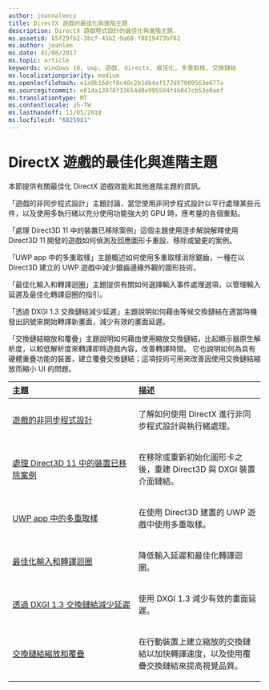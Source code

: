 ```yaml
---
author: joannaleecy
title: DirectX 遊戲的最佳化與進階主題
description: DirectX 遊戲程式設計的最佳化與進階主題。
ms.assetid: b5f29fb2-3bcf-43b2-9a68-f8819473bf62
ms.author: joanlee
ms.date: 02/08/2017
ms.topic: article
keywords: windows 10, uwp, 遊戲, directx, 最佳化, 多重取樣, 交換鏈結
ms.localizationpriority: medium
ms.openlocfilehash: e1a9b16dcf8c40c2b1db4af172d97009563e677a
ms.sourcegitcommit: e814a13978f33654d8e995584f4b047cb53e0aef
ms.translationtype: MT
ms.contentlocale: zh-TW
ms.lasthandoff: 11/05/2018
ms.locfileid: "6025981"
---
```

# <a name="optimization-and-advanced-topics-for-directx-games"></a>DirectX 遊戲的最佳化與進階主題

本節提供有關最佳化 DirectX 遊戲效能和其他進階主題的資訊。

「遊戲的非同步程式設計」主題討論，當您使用非同步程式設計以平行處理某些元件，以及使用多執行緒以充分使用功能強大的 GPU 時，應考量的各個重點。

「處理 Direct3D 11 中的裝置已移除案例」這個主題使用逐步解說解釋使用 Direct3D 11 開發的遊戲如何偵測及回應圖形卡重設、移除或變更的案例。

「UWP app 中的多重取樣」主題概述如何使用多重取樣消除鋸齒，一種在以 Direct3D 建立的 UWP 遊戲中減少鋸齒邊緣外觀的圖形技術。

「最佳化輸入和轉譯迴圈」主題提供有關如何選擇輸入事件處理選項，以管理輸入延遲及最佳化轉譯迴圈的指引。

「透過 DXGI 1.3 交換鏈結減少延遲」主題說明如何藉由等候交換鏈結在適當時機發出訊號來開始轉譯新畫面，減少有效的畫面延遲。

「交換鏈結縮放和覆疊」主題說明如何藉由使用縮放交換鏈結，比起顯示器原生解析度，以較低解析度來轉譯即時遊戲內容，改善轉譯時間。 它也說明如何為具有硬體重疊功能的裝置，建立覆疊交換鏈結；這項技術可用來改善因使用交換鏈結縮放而縮小 UI 的問題。

<table>
<colgroup>
<col width="50%" />
<col width="50%" />
</colgroup>
<thead>
<tr class="header">
<th align="left">主題</th>
<th align="left">描述</th>
</tr>
</thead>
<tbody>
<tr class="odd">
<td align="left"><p><a href="asynchronous-programming-directx-and-cpp.md">遊戲的非同步程式設計</a></p></td>
<td align="left"><p>了解如何使用 DirectX 進行非同步程式設計與執行緒處理。</p></td>
</tr>
<tr class="even">
<td align="left"><p><a href="handling-device-lost-scenarios.md">處理 Direct3D 11 中的裝置已移除案例</a></p></td>
<td align="left"><p>在移除或重新初始化圖形卡之後，重建 Direct3D 與 DXGI 裝置介面鏈結。</p></td>
</tr>
<tr class="odd">
<td align="left"><p><a href="multisampling--multi-sample-anti-aliasing--in-windows-store-apps.md">UWP app 中的多重取樣</a></p></td>
<td align="left"><p>在使用 Direct3D 建置的 UWP 遊戲中使用多重取樣。</p></td>
</tr>
<tr class="even">
<td align="left"><p><a href="optimize-performance-for-windows-store-direct3d-11-apps-with-coredispatcher.md">最佳化輸入和轉譯迴圈</a></p></td>
<td align="left"><p>降低輸入延遲和最佳化轉譯迴圈。</p></td>
</tr>
<tr class="odd">
<td align="left"><p><a href="reduce-latency-with-dxgi-1-3-swap-chains.md">透過 DXGI 1.3 交換鏈結減少延遲</a></p></td>
<td align="left"><p>使用 DXGI 1.3 減少有效的畫面延遲。</p></td>
</tr>
<tr class="even">
<td align="left"><p><a href="multisampling--scaling--and-overlay-swap-chains.md">交換鏈結縮放和覆疊</a></p></td>
<td align="left"><p>在行動裝置上建立縮放的交換鏈結以加快轉譯速度，以及使用覆疊交換鏈結來提高視覺品質。</p></td>
</tr>
</tbody>
</table>